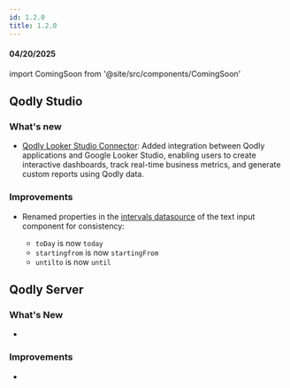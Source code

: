 ```yaml
---
id: 1.2.0
title: 1.2.0
---
```



#### 04/20/2025

import ComingSoon from '@site/src/components/ComingSoon'



## Qodly Studio

<h3>What's new</h3>

- [Qodly Looker Studio Connector](../qodlyLookerStudio/qodlyLookerStudioConnector): Added integration between Qodly applications and Google Looker Studio, enabling users to create interactive dashboards, track real-time business metrics, and generate custom reports using Qodly data.

<h3> Improvements </h3> 

- Renamed properties in the [intervals datasource](../studio/pageLoaders/components/textinput.md#params-object-properties) of the text input component for consistency:

    - `toDay` is now `today`
    - `startingfrom` is now `startingFrom`
    - `untilto` is now `until`


## Qodly Server

<h3> What's New </h3>

- 

<h3> Improvements </h3> 

- 